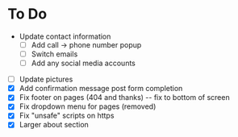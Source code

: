 # To Do

* Update contact information
  * [ ] Add call -> phone number popup
  * [ ] Switch emails
  * [ ] Add any social media accounts
* [ ] Update pictures
* [x] Add confirmation message post form completion
* [x] Fix footer on pages (404 and thanks) -- fix to bottom of screen
* [x] Fix dropdown menu for pages (removed)
* [x] Fix "unsafe" scripts on https
* [x] Larger about section
